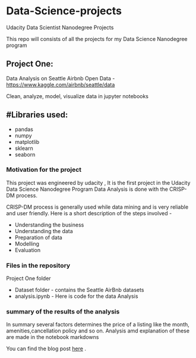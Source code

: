 # Data-Science-projects
Udacity Data Scientist Nanodegree Projects

This repo will consists of all the projects for my Data Science Nanodegree program

## Project One:
 Data Analysis on Seattle Airbnb Open Data - https://www.kaggle.com/airbnb/seattle/data
 
 Clean, analyze, model, visualize data in jupyter notebooks
 
 ## #Libraries used:
 * pandas
 * numpy 
 * matplotlib
 * sklearn
 * seaborn
 
 ### Motivation for the project
 This project was engineered by udacity ,
 It is the first project in the Udacity Data Science Nanodegree Program
 Data Analysis is done with the CRISP-DM process.
 
CRISP-DM process is generally used while data mining and is very reliable and user friendly. Here is a short description of the steps involved -
* Understanding the business 
* Understanding the data 
* Preparation of data 
* Modelling 
* Evaluation 
 
 ### Files in the repository 
 
 Project One folder 
 * Dataset folder - contains the Seattle AirBnb datasets
 * analysis.ipynb - Here is code for the data Analysis
 
### summary of the results of the analysis
 In summary several factors determines the price of a listing like the month, amenities,cancellation policy and so on. 
 Analysis amd explanation of these are made in the notebook markdowns
 
You can find the blog post [here](https://medium.com/@muniratsulaimon/data-analysis-on-seattle-airbnb-open-data-87865d281abe?source=friends_link&sk=25bed8e8ea0b6624297fc2246daeb7c7) .
